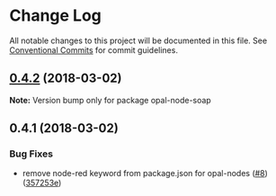 # Change Log

All notable changes to this project will be documented in this file.
See [Conventional Commits](https://conventionalcommits.org) for commit guidelines.

<a name="0.4.2"></a>
## [0.4.2](https://github.com/telligro/opal-nodes/compare/opal-node-soap@0.4.1...opal-node-soap@0.4.2) (2018-03-02)





**Note:** Version bump only for package opal-node-soap

<a name="0.4.1"></a>
## 0.4.1 (2018-03-02)


### Bug Fixes

* remove node-red keyword from package.json for opal-nodes ([#8](https://github.com/telligro/opal-nodes/issues/8)) ([357253e](https://github.com/telligro/opal-nodes/commit/357253e))
